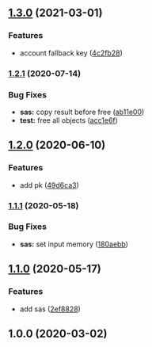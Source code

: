 ## [1.3.0](https://gitlab.com/famedly/libraries/dart-olm/compare/1.2.1...1.3.0) (2021-03-01)


### Features

* account fallback key ([4c2fb28](https://gitlab.com/famedly/libraries/dart-olm/commit/4c2fb28913eb4ea9a678722ad9c0f1ddf5912d57))

### [1.2.1](https://gitlab.com/famedly/libraries/dart-olm/compare/1.2.0...1.2.1) (2020-07-14)


### Bug Fixes

* **sas:** copy result before free ([ab11e00](https://gitlab.com/famedly/libraries/dart-olm/commit/ab11e007a839344aa288846650f045424015bb34))
* **test:** free all objects ([acc1e6f](https://gitlab.com/famedly/libraries/dart-olm/commit/acc1e6f4d06f0b25be988c97038f46e59f4b5cb2))

## [1.2.0](https://gitlab.com/famedly/libraries/dart-olm/compare/1.1.1...1.2.0) (2020-06-10)


### Features

* add pk ([49d6ca3](https://gitlab.com/famedly/libraries/dart-olm/commit/49d6ca38c99564fa6b0e88852bd0a70749722355))

### [1.1.1](https://gitlab.com/famedly/libraries/dart-olm/compare/1.1.0...1.1.1) (2020-05-18)


### Bug Fixes

* **sas:** set input memory ([180aebb](https://gitlab.com/famedly/libraries/dart-olm/commit/180aebbdcc88334f8c0f4fab4490ac85fd8138cc))

## [1.1.0](https://gitlab.com/famedly/libraries/dart-olm/compare/1.0.0...1.1.0) (2020-05-17)


### Features

* add sas ([2ef8828](https://gitlab.com/famedly/libraries/dart-olm/commit/2ef8828859e0c4f6064038e45d89be3e46f8013c))

## 1.0.0 (2020-03-02)

